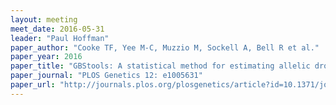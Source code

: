 ```yaml
---
layout: meeting
meet_date: 2016-05-31
leader: "Paul Hoffman"
paper_author: "Cooke TF, Yee M-C, Muzzio M, Sockell A, Bell R et al."
paper_year: 2016
paper_title: "GBStools: A statistical method for estimating allelic dropout in reduced representation sequencing data"
paper_journal: "PLOS Genetics 12: e1005631"
paper_url: "http://journals.plos.org/plosgenetics/article?id=10.1371/journal.pgen.1005631"
---
```

